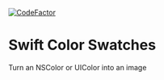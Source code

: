 [![CodeFactor](https://www.codefactor.io/repository/github/rougeware/swift-color-swatches/badge)](https://www.codefactor.io/repository/github/rougeware/swift-color-swatches)

# Swift Color Swatches #

Turn an NSColor or UIColor into an image

